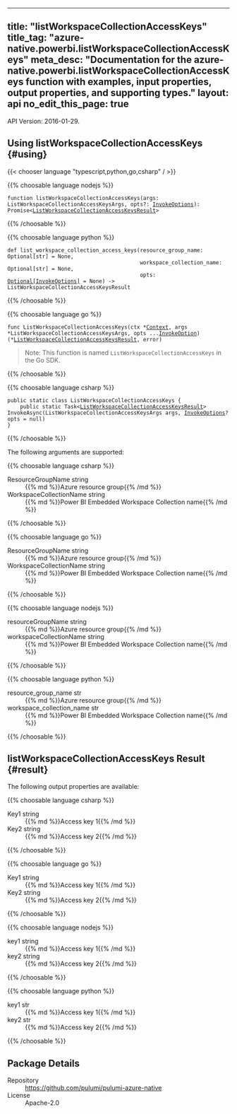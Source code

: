 
---
title: "listWorkspaceCollectionAccessKeys"
title_tag: "azure-native.powerbi.listWorkspaceCollectionAccessKeys"
meta_desc: "Documentation for the azure-native.powerbi.listWorkspaceCollectionAccessKeys function with examples, input properties, output properties, and supporting types."
layout: api
no_edit_this_page: true
---



<!-- WARNING: this file was generated by Pulumi Docs Generator. -->
<!-- Do not edit by hand unless you're certain you know what you are doing! -->

API Version: 2016-01-29.




## Using listWorkspaceCollectionAccessKeys {#using}

{{< chooser language "typescript,python,go,csharp" / >}}


{{% choosable language nodejs %}}
<div class="highlight"><pre class="chroma"><code class="language-typescript" data-lang="typescript"><span class="k">function </span>listWorkspaceCollectionAccessKeys<span class="p">(</span><span class="nx">args</span><span class="p">:</span> <span class="nx">ListWorkspaceCollectionAccessKeysArgs</span><span class="p">,</span> <span class="nx">opts</span><span class="p">?:</span> <span class="nx"><a href="/docs/reference/pkg/nodejs/pulumi/pulumi/#InvokeOptions">InvokeOptions</a></span><span class="p">): Promise&lt;<span class="nx"><a href="#result">ListWorkspaceCollectionAccessKeysResult</a></span>></span></code></pre></div>
{{% /choosable %}}


{{% choosable language python %}}
<div class="highlight"><pre class="chroma"><code class="language-python" data-lang="python"><span class="k">def </span>list_workspace_collection_access_keys(</span><span class="nx">resource_group_name</span><span class="p">:</span> <span class="nx">Optional[str]</span> = None<span class="p">,</span>
                                          <span class="nx">workspace_collection_name</span><span class="p">:</span> <span class="nx">Optional[str]</span> = None<span class="p">,</span>
                                          <span class="nx">opts</span><span class="p">:</span> <span class="nx"><a href="/docs/reference/pkg/python/pulumi/#pulumi.InvokeOptions">Optional[InvokeOptions]</a></span> = None<span class="p">) -&gt;</span> ListWorkspaceCollectionAccessKeysResult</code></pre></div>
{{% /choosable %}}


{{% choosable language go %}}
<div class="highlight"><pre class="chroma"><code class="language-go" data-lang="go"><span class="k">func </span>ListWorkspaceCollectionAccessKeys<span class="p">(</span><span class="nx">ctx</span><span class="p"> *</span><span class="nx"><a href="https://pkg.go.dev/github.com/pulumi/pulumi/sdk/v3/go/pulumi?tab=doc#Context">Context</a></span><span class="p">,</span> <span class="nx">args</span><span class="p"> *</span><span class="nx">ListWorkspaceCollectionAccessKeysArgs</span><span class="p">,</span> <span class="nx">opts</span><span class="p"> ...</span><span class="nx"><a href="https://pkg.go.dev/github.com/pulumi/pulumi/sdk/v3/go/pulumi?tab=doc#InvokeOption">InvokeOption</a></span><span class="p">) (*<span class="nx"><a href="#result">ListWorkspaceCollectionAccessKeysResult</a></span>, error)</span></code></pre></div>

> Note: This function is named `ListWorkspaceCollectionAccessKeys` in the Go SDK.

{{% /choosable %}}


{{% choosable language csharp %}}
<div class="highlight"><pre class="chroma"><code class="language-csharp" data-lang="csharp"><span class="k">public static class </span><span class="nx">ListWorkspaceCollectionAccessKeys </span><span class="p">{</span><span class="k">
    public static </span>Task&lt;<span class="nx"><a href="#result">ListWorkspaceCollectionAccessKeysResult</a></span>> <span class="p">InvokeAsync(</span><span class="nx">ListWorkspaceCollectionAccessKeysArgs</span><span class="p"> </span><span class="nx">args<span class="p">,</span> <span class="nx"><a href="/docs/reference/pkg/dotnet/Pulumi/Pulumi.InvokeOptions.html">InvokeOptions</a></span><span class="p">? </span><span class="nx">opts = null<span class="p">)</span><span class="p">
}</span></code></pre></div>
{{% /choosable %}}



The following arguments are supported:


{{% choosable language csharp %}}
<dl class="resources-properties"><dt class="property-required"
            title="Required">
        <span id="resourcegroupname_csharp">
<a href="#resourcegroupname_csharp" style="color: inherit; text-decoration: inherit;">Resource<wbr>Group<wbr>Name</a>
</span>
        <span class="property-indicator"></span>
        <span class="property-type">string</span>
    </dt>
    <dd>{{% md %}}Azure resource group{{% /md %}}</dd><dt class="property-required"
            title="Required">
        <span id="workspacecollectionname_csharp">
<a href="#workspacecollectionname_csharp" style="color: inherit; text-decoration: inherit;">Workspace<wbr>Collection<wbr>Name</a>
</span>
        <span class="property-indicator"></span>
        <span class="property-type">string</span>
    </dt>
    <dd>{{% md %}}Power BI Embedded Workspace Collection name{{% /md %}}</dd></dl>
{{% /choosable %}}

{{% choosable language go %}}
<dl class="resources-properties"><dt class="property-required"
            title="Required">
        <span id="resourcegroupname_go">
<a href="#resourcegroupname_go" style="color: inherit; text-decoration: inherit;">Resource<wbr>Group<wbr>Name</a>
</span>
        <span class="property-indicator"></span>
        <span class="property-type">string</span>
    </dt>
    <dd>{{% md %}}Azure resource group{{% /md %}}</dd><dt class="property-required"
            title="Required">
        <span id="workspacecollectionname_go">
<a href="#workspacecollectionname_go" style="color: inherit; text-decoration: inherit;">Workspace<wbr>Collection<wbr>Name</a>
</span>
        <span class="property-indicator"></span>
        <span class="property-type">string</span>
    </dt>
    <dd>{{% md %}}Power BI Embedded Workspace Collection name{{% /md %}}</dd></dl>
{{% /choosable %}}

{{% choosable language nodejs %}}
<dl class="resources-properties"><dt class="property-required"
            title="Required">
        <span id="resourcegroupname_nodejs">
<a href="#resourcegroupname_nodejs" style="color: inherit; text-decoration: inherit;">resource<wbr>Group<wbr>Name</a>
</span>
        <span class="property-indicator"></span>
        <span class="property-type">string</span>
    </dt>
    <dd>{{% md %}}Azure resource group{{% /md %}}</dd><dt class="property-required"
            title="Required">
        <span id="workspacecollectionname_nodejs">
<a href="#workspacecollectionname_nodejs" style="color: inherit; text-decoration: inherit;">workspace<wbr>Collection<wbr>Name</a>
</span>
        <span class="property-indicator"></span>
        <span class="property-type">string</span>
    </dt>
    <dd>{{% md %}}Power BI Embedded Workspace Collection name{{% /md %}}</dd></dl>
{{% /choosable %}}

{{% choosable language python %}}
<dl class="resources-properties"><dt class="property-required"
            title="Required">
        <span id="resource_group_name_python">
<a href="#resource_group_name_python" style="color: inherit; text-decoration: inherit;">resource_<wbr>group_<wbr>name</a>
</span>
        <span class="property-indicator"></span>
        <span class="property-type">str</span>
    </dt>
    <dd>{{% md %}}Azure resource group{{% /md %}}</dd><dt class="property-required"
            title="Required">
        <span id="workspace_collection_name_python">
<a href="#workspace_collection_name_python" style="color: inherit; text-decoration: inherit;">workspace_<wbr>collection_<wbr>name</a>
</span>
        <span class="property-indicator"></span>
        <span class="property-type">str</span>
    </dt>
    <dd>{{% md %}}Power BI Embedded Workspace Collection name{{% /md %}}</dd></dl>
{{% /choosable %}}




## listWorkspaceCollectionAccessKeys Result {#result}

The following output properties are available:



{{% choosable language csharp %}}
<dl class="resources-properties"><dt class="property-"
            title="">
        <span id="key1_csharp">
<a href="#key1_csharp" style="color: inherit; text-decoration: inherit;">Key1</a>
</span>
        <span class="property-indicator"></span>
        <span class="property-type">string</span>
    </dt>
    <dd>{{% md %}}Access key 1{{% /md %}}</dd><dt class="property-"
            title="">
        <span id="key2_csharp">
<a href="#key2_csharp" style="color: inherit; text-decoration: inherit;">Key2</a>
</span>
        <span class="property-indicator"></span>
        <span class="property-type">string</span>
    </dt>
    <dd>{{% md %}}Access key 2{{% /md %}}</dd></dl>
{{% /choosable %}}

{{% choosable language go %}}
<dl class="resources-properties"><dt class="property-"
            title="">
        <span id="key1_go">
<a href="#key1_go" style="color: inherit; text-decoration: inherit;">Key1</a>
</span>
        <span class="property-indicator"></span>
        <span class="property-type">string</span>
    </dt>
    <dd>{{% md %}}Access key 1{{% /md %}}</dd><dt class="property-"
            title="">
        <span id="key2_go">
<a href="#key2_go" style="color: inherit; text-decoration: inherit;">Key2</a>
</span>
        <span class="property-indicator"></span>
        <span class="property-type">string</span>
    </dt>
    <dd>{{% md %}}Access key 2{{% /md %}}</dd></dl>
{{% /choosable %}}

{{% choosable language nodejs %}}
<dl class="resources-properties"><dt class="property-"
            title="">
        <span id="key1_nodejs">
<a href="#key1_nodejs" style="color: inherit; text-decoration: inherit;">key1</a>
</span>
        <span class="property-indicator"></span>
        <span class="property-type">string</span>
    </dt>
    <dd>{{% md %}}Access key 1{{% /md %}}</dd><dt class="property-"
            title="">
        <span id="key2_nodejs">
<a href="#key2_nodejs" style="color: inherit; text-decoration: inherit;">key2</a>
</span>
        <span class="property-indicator"></span>
        <span class="property-type">string</span>
    </dt>
    <dd>{{% md %}}Access key 2{{% /md %}}</dd></dl>
{{% /choosable %}}

{{% choosable language python %}}
<dl class="resources-properties"><dt class="property-"
            title="">
        <span id="key1_python">
<a href="#key1_python" style="color: inherit; text-decoration: inherit;">key1</a>
</span>
        <span class="property-indicator"></span>
        <span class="property-type">str</span>
    </dt>
    <dd>{{% md %}}Access key 1{{% /md %}}</dd><dt class="property-"
            title="">
        <span id="key2_python">
<a href="#key2_python" style="color: inherit; text-decoration: inherit;">key2</a>
</span>
        <span class="property-indicator"></span>
        <span class="property-type">str</span>
    </dt>
    <dd>{{% md %}}Access key 2{{% /md %}}</dd></dl>
{{% /choosable %}}





<h2 id="package-details">Package Details</h2>
<dl class="package-details">
	<dt>Repository</dt>
	<dd><a href="https://github.com/pulumi/pulumi-azure-native">https://github.com/pulumi/pulumi-azure-native</a></dd>
	<dt>License</dt>
	<dd>Apache-2.0</dd>
</dl>

